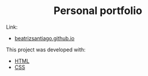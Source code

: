 <h1 align="center">Personal portfolio</h1>

Link: 

- [beatrizsantiago.github.io](https://beatrizsantiago.github.io/)

This project was developed with:

- [HTML](https://pt-br.reactjs.org/)
- [CSS](https://reactrouter.com/web/guides/quick-start)
